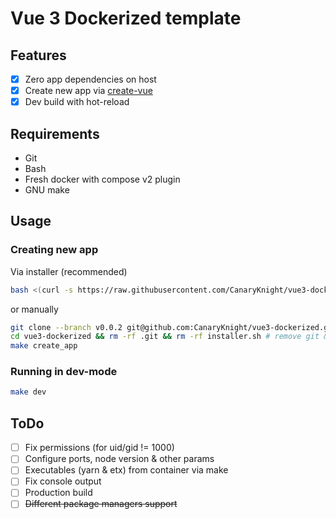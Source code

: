 # Vue 3 Dockerized template

## Features
- [x] Zero app dependencies on host
- [x] Create new app via [create-vue](https://github.com/vuejs/create-vue)
- [x] Dev build with hot-reload

## Requirements
- Git
- Bash
- Fresh docker with compose v2 plugin
- GNU make

## Usage

### Creating new app

Via installer (recommended)
```bash
bash <(curl -s https://raw.githubusercontent.com/CanaryKnight/vue3-dockerized/main/installer.sh) <project_name>
```
or manually
```bash
git clone --branch v0.0.2 git@github.com:CanaryKnight/vue3-dockerized.git vue3-dockerized
cd vue3-dockerized && rm -rf .git && rm -rf installer.sh # remove git & installer from template
make create_app
```

### Running in dev-mode
```bash
make dev
```


## ToDo
- [ ] Fix permissions (for uid/gid != 1000)
- [ ] Configure ports, node version & other params
- [ ] Executables (yarn & etx) from container via make
- [ ] Fix console output
- [ ] Production build
- [ ] ~~Different package managers support~~